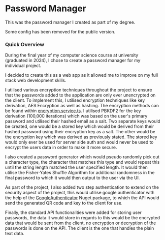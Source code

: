 # Password Manager
This was the password manager I created as part of my degree.

Some config has been removed for the public version. 

### Quick Overview
During the final year of my computer science course at university (graduated in 2024), I chose to create a password manager for my individual project.

I decided to create this as a web app as it allowed me to improve on my full stack web development skills. 

I utilised various encryption techniques throughout the project to ensure that the passwords added to the application are only ever unencrypted on the client. To implement this, I utilised encryption techniques like key derivation, AES Encryption as well as hashing. The encryption methods can be found within [encryption.service.ts](https://github.com/JxshRE/password-manager-public-version/blob/main/app/password-manager-ui/src/app/Services/encryption.service.ts). I utilised PBKDF2 for the key derivation (100,000 iterations) which was based on the user's primary password and utilised their hashed email as a salt. Two separate keys would be created, one would be a stored key which would be derived from their hashed password using their encryption key as a salt. The other would be the encryption key which was derived as previously stated. The stored key would only ever be used for server side auth and would never be used to encrypt the users data in order to make it more secure. 

I also created a password generator which would pseudo randomly pick out a character type, the character that matches this type and would repeat this until the string length matched the user specified length. It would then utilise the Fisher-Yates Shuffle Algorithm for additional randomness in the final password to which it would then output to the user via the UI. 

As part of the project, I also added two step authentication to extend on the security aspect of the project, this would utilise google authenticator with the help of the [GoogleAuthenticator](https://www.nuget.org/packages/GoogleAuthenticator/3.3.0-beta1) Nuget package, to which the API would send the generated QR code and key to the client for use.

Finally, the standard API functionalities were added for storing user passwords, the data it would store in regards to this would be the encrypted data that would be sent from the client, no encryption or decryption of the passwords is done on the API. The client is the one that handles the plain text data. 
